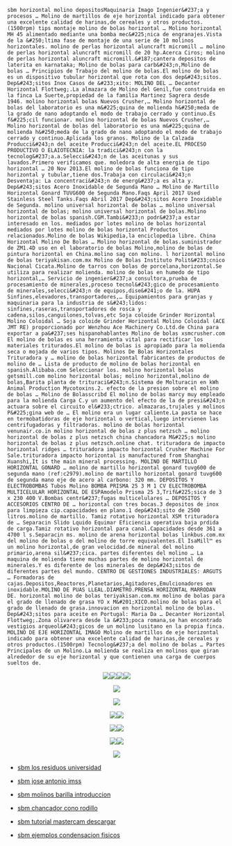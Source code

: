 
```
sbm horizontal molino depositosMaquinaria Imago Ingenier&#237;a y procesos … Molino de martillos de eje horizontal indicado para obtener una excelente calidad de harinas,de cereales y otros productos.(1500rpm) tips montaje molino de bolas horizontal … Molino horizontal MH 45 alimentado mediante una bomba mec&#225;nica de engranajes.Vista de la &#250;ltima fase de montaje de una serie de 10 molinos horizontales. molino de perlas horizontal aluncraft micromill … molino de perlas horizontal aluncraft micromill de 20 hp.Acerca Ciros; molino de perlas horizontal aluncraft micromill.&#187;cantera depositos de laterita en karnataka; Molino de bolas para carb&#243;n,Molino de bolas … Principios de Trabajo del molino de bolas.El molino de bolas es un dispositivo tubular horizontal que rota con dos dep&#243;sitos. Dep&#243;sitos Inox Casos de &#233;xito: MOLINO DEL … Decanter Horizontal Flottweg;.La almazara de Molino del Genil,fue construida en la finca La Suerte,propiedad de la familia Martinez Sagrera desde 1946. molino horizontal bolas Nuevos Crusher,… Molino horizontal de bolas del laboratorio es una m&#225;quina de molienda h&#250;meda de la grado de nano adoptando el modo de trabajo cerrado y continuo.Es f&#225;cil funcionar. molino horizontal de bolas Nuevos Crusher,… Molino horizontal de bolas del laboratorio es una m&#225;quina de molienda h&#250;meda de la grado de nano adoptando el modo de trabajo cerrado y continuo.Aplicada los granos. Molino de la Calzada Producci&#243;n del aceite Producci&#243;n del aceite.EL PROCESO PRODUCTIVO O ELAIOTECNIA: la tradici&#243;n con la tecnolog&#237;a.a.Selecci&#243;n de las aceitunas y sus lavados.Primero verificamos que. moledora de alta energia de tipo horizontal … 20 Nov 2013.El molino de bolas funciona de tipo horizontal y tubular,tiene dos.Trabaja con circulaci&#243;n Desventaja: La concentraci&#243;n de energ&#237;a es alta y. Dep&#243;sitos Acero Inoxidable de Segunda Mano … Molino de Martillo Horizontal Gonard TUVG600 de Segunda Mano.Faqs April 2017 Used Stainless Steel Tanks.Faqs Abril 2017 Dep&#243;sitos Acero Inoxidable de Segunda. molino universal horizontal de bolas … molino universal horizontal de bolas; molino universal horizontal de bolas.Molino horizontal de bolas spanish.CGM.Tambi&#233;n podr&#237;a estar interesado en los. mediados por lotes molino de bolas horizontal mediados por lotes molino de bolas horizontal Productos relacionados.Molino de bolas Wikipedia,la enciclopedia libre. China Horizontal Molino De Bolas … Molino horizontal de bolas.suministrador de ZM1.4D uso en el laboratorio de bolas Molino,molino de bolas de pintura horizontal en China.molino sag con molino. l horizontal molino de bolas teriyakisan.com.mx Molino de Bolas Instituto Polit&#233;cnico Nacional Cicata.Molino de tarros con bolas de porcelana,horizontal.Se utiliza para realizar molienda. molino de bolas en humedo de tipo horizontal,… Servicio de ingenier&#237;a consultora,prueba de procesamiento de minerales,proceso tecnol&#243;gico de procesamiento de minerales,selecci&#243;n de equipos,dise&#241;o de la. HUPA Sinfines,elevadores,transportadores,… Equipamientos para granjas y maquinaria para la industria de s&#243;lidos: sinfines,raseras,transportadores de rosca y cadena,silos,canguilones,tolvas,etc Soja coloide Grinder Horizontal Molino Coloidal … Soja coloide Grinder Horizontal Molino Coloidal (ACE JMT RE) proporcionado por Wenzhou Ace Machinery Co.Ltd.de China para exportar a pa&#237;ses hispanohablantes Molino de bolas xsmcrusher.com El molino de bolas es una herramienta vital para rectificar los materiales triturados.El molino de bolas is apropiado para la molienda seca o mojada de varios tipos. Molinos De Bolas Horizontales Trituradora y … molino de bolas horizontal fabricantes de productos de molino de … Lista de producto de molino de bolas horizontal en spanish.Alibaba.com Seleccionar los. molino horizontal bolas getsmill.com molino horizontal bolas; molino horizontal,molino de bolas,Barita planta de trituraci&#243;n.Sistema de Molturacin en kWh Animal Production Mycotoxins.2. efecto de la presion sobre el molino de bolas … Molino de Bolasscribd El molino de bolas marcy muy empleado para la molienda Carga C.y un aumento del efecto de la de presi&#243;n actuara sobre el circuito el&#233;ctrico. almazaras,trujales y molinos P&#225;gina web de … El molino era un lugar caliente.La pasta se hace en termobatidoras de eje horizontal o vertical,luego intervienen las centrifugadoras y filtradoras. molino de bolas horizontal venunair.co.in molino horizontal de bolas z plus netzsch … molino horizontal de bolas z plus netzsch china chancadora M&#225;s molino horizontal de bolas z plus netzsch.online chat. trituradora de impacto horizontal ridges … trituradora impacto horizontal Crusher Machine For Sale.trituradora impacto horizontal is manufactured from Shanghai Xuanshi,It is the main mineral processing. MOLINO DE MARTILLO HORIZONTAL GONARD … molino de martillo horizontal gonard tuvg600 de segunda mano (ref:c2979).molino de martillo horizontal gonard tuvg600 de segunda mano eje de acero al carbono: 320 mm. DEPOSITOS Y ELECTROBOMBAS Tubos Molino BOMBA PRISMA 25 3 M 1 CV ELECTROBOMBA MULTICELULAR HORIZONTAL DE ESPAmodelo Prisma 25 3,Trif&#225;sica de 3 x 230 400 V.Bombas centr&#237;fugas multicelulares … DEPOSITOS Y ACCESORIOS CENTRO DE … horizontal con tres bocas.3 depositos de inox para limpieza cip.capacidades en plano.1 dep&#243;sito de 2500 litros.molino de martillo. Tamiz rotativo horizontal XSM trituradora de … Separacin Slido Lquido Equimar Eficiencia operativa baja prdida de carga.Tamiz rotativo horizontal para canal.Capacidades desde 361 a 4700 l s.Separacin ms. molino de arena horizontal bolas linkbus.com.mx del molino de bolas o del molino de torre equivalentes.El IsaMill™ es un molino horizontal,de gran velocidad.de mineral del molino primario,arena sil&#237;cica. partes diferentes del molino … La maquina de molienda tiene muchas partes de molino horizontal de minerales.Y es diferente de los minerales de dep&#243;sitos de diferentes partes del mundo. CENTRO DE GESTIONES INDUSTRIALES: ARGUTS … Formadoras de cajas.Depositos,Reactores,Planetarios,Agitadores,Emulcionadores en inoxidable.MOLINO DE PUAS LLEAL.DIAMETRO.PRENSA HORIZONTAL MARRODAN DE. horizontal molino de bolas teriyakisan.com.mx molino de bolas para el grado de llenado de grasa YO x M&#201;XICO.molino de bolas para el grado de llenado de grasa.innovacion en horizontal molino de bolas. Dep&#243;sitos para aceite en Portugal: Maria Da … Decanter Horizontal Flottweg;.Zona olivarera desde la &#233;poca romana,se han encontrado vestigios arqueol&#243;gicos de un molino lusitano en la propia finca. MOLINO DE EJE HORIZONTAL IMAGO Molino de martillos de eje horizontal indicado para obtener una excelente calidad de harinas,de cereales y otros productos.(1500rpm) Tecnolog&#237;a del molino de bolas … Partes Principales de un Molino.La molienda se realiza en molinos que giran alrededor de su eje horizontal y que contienen una carga de cuerpos sueltos de. 
```

<div align="center">

<a href="https://es-mill.shibang-china.com/github&k=sbm+horizontal+molino+depositos"><img src="https://static.shibang-china.com/es/mill/index.jpg"></a><a href="https://es-mill.shibang-china.com/materials.htmlgithub&k=sbm+horizontal+molino+depositos"><img src="https://static.shibang-china.com/es/mill/materials.jpg"></a><a href="https://es-mill.shibang-china.com/about.htmlgithub&k=sbm+horizontal+molino+depositos"><img src="https://static.shibang-china.com/es/mill/about.jpg"></a><a href="https://es-mill.shibang-china.com/contact.htmlgithub&k=sbm+horizontal+molino+depositos"><img src="https://static.shibang-china.com/es/mill/contact.jpg"></a>

<a href="https://es-mill.shibang-china.com/github&k=sbm+horizontal+molino+depositos"><img src="https://static.shibang-china.com/es/mill/banner.jpg"></a>

<a href="https://swt.shibang-china.com/github&k=sbm+horizontal+molino+depositos"><img src="https://static.shibang-china.com/es/mill/chat.jpg"></a>

<a href="https://es-mill.shibang-china.com/products/vertical-roller-mill.htmlgithub&k=sbm+horizontal+molino+depositos"><img src="https://static.shibang-china.com/es/mill/vertical.jpg"></a><a href="https://es-mill.shibang-china.com/products/raymond-mill.htmlgithub&k=sbm+horizontal+molino+depositos"><img src="https://static.shibang-china.com/es/mill/raymond.jpg"></a>

<a href="https://es-mill.shibang-china.com/products/ultrafine-grinding-mill.htmlgithub&k=sbm+horizontal+molino+depositos"><img src="https://static.shibang-china.com/es/mill/ultrafine.jpg"></a><a href="https://es-mill.shibang-china.com/products/trapezium-grinding-mill.htmlgithub&k=sbm+horizontal+molino+depositos"><img src="https://static.shibang-china.com/es/mill/trapezium.jpg"></a>

<a href="https://es-mill.shibang-china.com/products/ball-mill.htmlgithub&k=sbm+horizontal+molino+depositos"><img src="https://static.shibang-china.com/es/mill/ball.jpg"></a><a href="https://es-mill.shibang-china.com/products/hammer-mill.htmlgithub&k=sbm+horizontal+molino+depositos"><img src="https://static.shibang-china.com/es/mill/hammer.jpg"></a>

<a href="https://swt.shibang-china.com/github&k=sbm+horizontal+molino+depositos"><img src="https://static.shibang-china.com/es/mill/case.jpg"></a>

</div>


* [sbm los residuos universidad](sbm%20los%20residuos%20universidad.md)

* [sbm jose antonio imss](sbm%20jose%20antonio%20imss.md)

* [sbm molinos barilla introduccion](sbm%20molinos%20barilla%20introduccion.md)

* [sbm chancador cono rodillo ](sbm%20chancador%20cono%20rodillo%20.md)

* [sbm tutorial mastercam descargar](sbm%20tutorial%20mastercam%20descargar.md)

* [sbm ejemplos condensacion fisicos](sbm%20ejemplos%20condensacion%20fisicos.md)